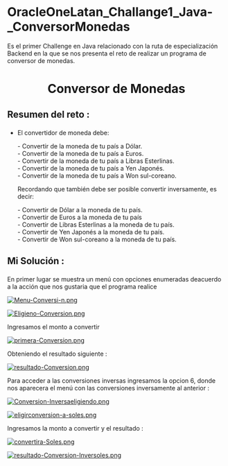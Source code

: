 # OracleOneLatan_Challange1_Java-_ConversorMonedas
Es el primer Challenge en Java relacionado con la ruta de especialización Backend en la que se nos presenta el reto de realizar un programa de conversor de monedas.
<h1 align="center"> Conversor de Monedas  </h1>

<h2><p><b> Resumen del reto : </b> </p></h2>

<ul>
 <li>El convertidor de moneda debe:</li>
 <p> - Convertir de la moneda de tu país a Dólar.<br> 
     - Convertir de la moneda de tu país  a Euros.<br>
     - Convertir de la moneda de tu país  a Libras Esterlinas. <br>
     - Convertir de la moneda de tu país  a Yen Japonés.<br>
     - Convertir de la moneda de tu país  a Won sul-coreano.<br>
 </p>
 <p> Recordando que también debe ser posible convertir inversamente, es decir:</p>
 <p>
        - Convertir de Dólar a la moneda de tu país. <br>
        - Convertir de Euros a la moneda de tu país  <br>
        - Convertir de Libras Esterlinas a la moneda de tu país. <br>
        - Convertir de Yen Japonés a la moneda de tu país. <br>
        - Convertir de Won sul-coreano a la moneda de tu país.
 </p>
</ul>
<h2><p><b> Mi Solución : </b> </p></h2>

<P> En primer lugar se muestra un menú con opciones enumeradas deacuerdo a la acción que nos gustaria que el programa realice </p>

[![Menu-Conversi-n.png](https://i.postimg.cc/m2GZh4KQ/Menu-Conversi-n.png)](https://postimg.cc/9zJHN6mM)

[![Eligieno-Conversion.png](https://i.postimg.cc/sxgc4qNK/Eligieno-Conversion.png)](https://postimg.cc/1nbw9CPN)

<p> Ingresamos el monto a convertir </b>

[![primera-Conversion.png](https://i.postimg.cc/6pWMW70F/primera-Conversion.png)](https://postimg.cc/qzFsQvWG)

<p> Obteniendo el resultado siguiente : </p>

[![resultado-Conversion.png](https://i.postimg.cc/yNzc12sx/resultado-Conversion.png)](https://postimg.cc/hXpfMyJR)

<p> Para acceder a las conversiones inversas ingresamos la opcion 6, donde nos aparecera el menú con las conversiones inversamente al anterior : <p>

[![Conversion-Inversaeligiendo.png](https://i.postimg.cc/mkRFR9sn/Conversion-Inversaeligiendo.png)](https://postimg.cc/sQ624v1P)

[![eligirconversion-a-soles.png](https://i.postimg.cc/tRMLSGhL/eligirconversion-a-soles.png)](https://postimg.cc/QVc4CPYb)

<p>Ingresamos la monto a convertir y el resultado : </p>

[![convertira-Soles.png](https://i.postimg.cc/fy829mM3/convertira-Soles.png)](https://postimg.cc/q6Cxfth0)

[![resultado-Conversion-Inversoles.png](https://i.postimg.cc/ZRS47tp8/resultado-Conversion-Inversoles.png)](https://postimg.cc/FfDMz6Pz)

